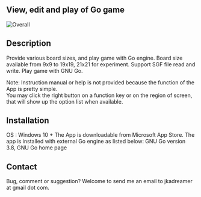 ## View, edit and play of Go game

![Overall](https://github.com/WildCard-TheBoard/Pan-TheBoard/assets/136297835/1e3c5448-9cfb-4578-b69f-58e51939c133)

## Description
Provide various board sizes, and play game with Go engine.
Board size available from 9x9 to 19x19, 21x21 for experiment.
Support SGF file read and write.
Play game with GNU Go.

Note: Instruction manual or help is not provided because the function of the App is pretty simple.  
You may click the right button on a function key or on the region of screen, that will show up the option list when available.

## Installation
OS : Windows 10 + 
The App is downloadable from Microsoft App Store.
The app is installed with external Go engine  as listed below:
GNU Go version 3.8,  GNU Go home page

## Contact
Bug, comment or suggestion? Welcome to send me an email to jkadreamer at gmail dot com.

